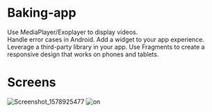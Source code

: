 # Baking-app

Use MediaPlayer/Exoplayer to display videos.	
Handle error cases in Android.
Add a widget to your app experience.
Leverage a third-party library in your app.
Use Fragments to create a responsive design that works on phones and tablets.

# Screens

![Screenshot_1578925477](https://user-images.githubusercontent.com/45319166/72263998-a26c0e80-3622-11ea-96c5-5d00342fc5ed.png)
![on](https://user-images.githubusercontent.com/45319166/72264095-c92a4500-3622-11ea-9f16-b556a94499bf.PNG)
